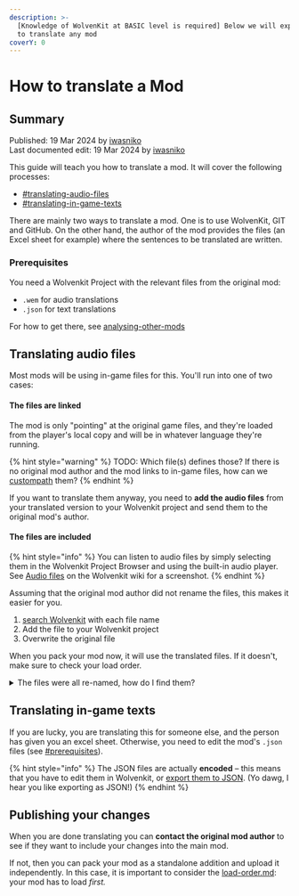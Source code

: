 ```yaml
---
description: >-
  [Knowledge of WolvenKit at BASIC level is required] Below we will explain how
  to translate any mod
coverY: 0
---
```


# How to translate a Mod

## Summary

Published: 19 Mar 2024 by [iwasniko](https://app.gitbook.com/u/2YqtOa5pIqh3hmxj7vpeWFgLCmr1 "mention")\
Last documented edit: 19 Mar 2024 by [iwasniko](https://app.gitbook.com/u/2YqtOa5pIqh3hmxj7vpeWFgLCmr1 "mention")

This guide will teach you how to translate a mod. It will cover the following processes:

* [#translating-audio-files](how-to-translate-a-mod.md#translating-audio-files "mention")
* [#translating-in-game-texts](how-to-translate-a-mod.md#translating-in-game-texts "mention")

There are mainly two ways to translate a mod. One is to use WolvenKit, GIT and GitHub. On the other hand, the author of the mod provides the files (an Excel sheet for example) where the sentences to be translated are written.&#x20;

### Prerequisites

You need a Wolvenkit Project with the relevant files from the original mod:&#x20;

* &#x20;`.wem` for audio translations
* &#x20;`.json` for text translations

For how to get there, see [analysing-other-mods](../analysing-other-mods/ "mention")

## Translating audio files

Most mods will be using in-game files for this. You'll run into one of two cases:

#### The files are linked

The mod is only "pointing" at the original game files, and they're loaded from the player's local copy and will be in whatever language they're running.&#x20;

{% hint style="warning" %}
TODO: Which file(s) defines those? If there is no original mod author and the mod links to in-game files, how can we [custompath](custompathing-assets.md) them?
{% endhint %}

If you want to translate them anyway, you need to **add the audio files** from your translated version to your Wolvenkit project and send them to the original mod's author.

#### The files are included

{% hint style="info" %}
You can listen to audio files by simply selecting them in the Wolvenkit Project Browser and using the built-in audio player. See [Audio files](https://app.gitbook.com/s/-MP\_ozZVx2gRZUPXkd4r/wolvenkit-cli/usage/video-and-audio-files-cli#audio-files "mention") on the Wolvenkit wiki for a screenshot.
{% endhint %}

Assuming that the original mod author did not rename the files, this makes it easier for you.

1. [search Wolvenkit](https://app.gitbook.com/s/-MP\_ozZVx2gRZUPXkd4r/wolvenkit-app/usage/wolvenkit-search-finding-files) with each file name
2. Add the file to your Wolvenkit project
3. Overwrite the original file

When you pack your mod now, it will use the translated files. If it doesn't, make sure to check your load order.

<details>

<summary>The files were all re-named, how do I find them?</summary>

You'l have no choice but to find the right file from hand in the sources, which means you have to [search Wolvenkit](https://app.gitbook.com/s/-MP\_ozZVx2gRZUPXkd4r/wolvenkit-app/usage/wolvenkit-search-finding-files) for the extension `.wem`.

To filter the files by quest, use [reference-quest-ids.md](../../references-lists-and-overviews/reference-quest-ids.md "mention") and filter the folder names by quest ID. If you don't know which quest a line belongs to, you might be lucky and find it per search (Hotkey: `Ctrl+F`) on the [Cyberpunk Transcript](https://arasakas-ronin.netlify.app/).

</details>

## Translating in-game texts

If you are lucky, you are translating this for someone else, and the person has given you an excel sheet. Otherwise, you need to edit the mod's `.json` files (see [#prerequisites](how-to-translate-a-mod.md#prerequisites "mention")).

{% hint style="info" %}
The JSON files are actually **encoded** – this means that you have to edit them in Wolvenkit, or [export them to JSON](https://app.gitbook.com/s/-MP\_ozZVx2gRZUPXkd4r/wolvenkit-app/usage/import-export/import-export-as-json#export-as-json). (Yo dawg, I hear you like exporting as JSON!)
{% endhint %}



## Publishing your changes

When you are done translating you can **contact the original mod author** to see if they want to include your changes into the main mod.&#x20;

If not, then you can pack your mod as a standalone addition and upload it independently. In this case, it is important to consider the [load-order.md](../../../for-mod-users/users-modding-cyberpunk-2077/load-order.md "mention"): your mod has to load _first._
